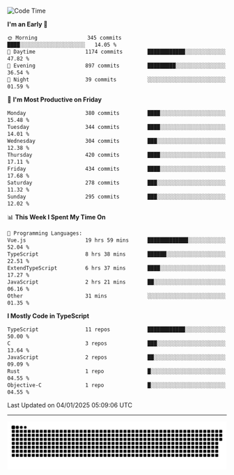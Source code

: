 <!--
<picture>
  <source
    srcset="https://github-readme-stats.vercel.app/api?username=kevinxft&show_icons=true&theme=dark"
    media="(prefers-color-scheme: dark)"
  />
  <source
    srcset="https://github-readme-stats.vercel.app/api?username=kevinxft&show_icons=true"
    media="(prefers-color-scheme: light), (prefers-color-scheme: no-preference)"
  />
  <img src="https://github-readme-stats.vercel.app/api?username=kevinxft&show_icons=true" />
</picture>
-->

<!--START_SECTION:waka-->
![Code Time](http://img.shields.io/badge/Code%20Time-2%2C977%20hrs%2010%20mins-blue)

**I'm an Early 🐤** 

```text
🌞 Morning                345 commits         ████░░░░░░░░░░░░░░░░░░░░░   14.05 % 
🌆 Daytime                1174 commits        ████████████░░░░░░░░░░░░░   47.82 % 
🌃 Evening                897 commits         █████████░░░░░░░░░░░░░░░░   36.54 % 
🌙 Night                  39 commits          ░░░░░░░░░░░░░░░░░░░░░░░░░   01.59 % 
```
📅 **I'm Most Productive on Friday** 

```text
Monday                   380 commits         ████░░░░░░░░░░░░░░░░░░░░░   15.48 % 
Tuesday                  344 commits         ████░░░░░░░░░░░░░░░░░░░░░   14.01 % 
Wednesday                304 commits         ███░░░░░░░░░░░░░░░░░░░░░░   12.38 % 
Thursday                 420 commits         ████░░░░░░░░░░░░░░░░░░░░░   17.11 % 
Friday                   434 commits         ████░░░░░░░░░░░░░░░░░░░░░   17.68 % 
Saturday                 278 commits         ███░░░░░░░░░░░░░░░░░░░░░░   11.32 % 
Sunday                   295 commits         ███░░░░░░░░░░░░░░░░░░░░░░   12.02 % 
```


📊 **This Week I Spent My Time On** 

```text
💬 Programming Languages: 
Vue.js                   19 hrs 59 mins      █████████████░░░░░░░░░░░░   52.04 % 
TypeScript               8 hrs 38 mins       ██████░░░░░░░░░░░░░░░░░░░   22.51 % 
ExtendTypeScript         6 hrs 37 mins       ████░░░░░░░░░░░░░░░░░░░░░   17.27 % 
JavaScript               2 hrs 21 mins       ██░░░░░░░░░░░░░░░░░░░░░░░   06.16 % 
Other                    31 mins             ░░░░░░░░░░░░░░░░░░░░░░░░░   01.35 % 
```

**I Mostly Code in TypeScript** 

```text
TypeScript               11 repos            ████████████░░░░░░░░░░░░░   50.00 % 
C                        3 repos             ███░░░░░░░░░░░░░░░░░░░░░░   13.64 % 
JavaScript               2 repos             ██░░░░░░░░░░░░░░░░░░░░░░░   09.09 % 
Rust                     1 repo              █░░░░░░░░░░░░░░░░░░░░░░░░   04.55 % 
Objective-C              1 repo              █░░░░░░░░░░░░░░░░░░░░░░░░   04.55 % 
```




 Last Updated on 04/01/2025 05:09:06 UTC
<!--END_SECTION:waka-->

---

<picture>
  <source media="(prefers-color-scheme: dark)" srcset="https://raw.githubusercontent.com/kevinxft/kevinxft/output/github-contribution-grid-snake-dark.svg">
  <source media="(prefers-color-scheme: light)" srcset="https://raw.githubusercontent.com/kevinxft/kevinxft/output/github-contribution-grid-snake.svg">
  <img alt="github contribution grid snake animation" src="https://raw.githubusercontent.com/kevinxft/kevinxft/output/github-contribution-grid-snake.svg">
</picture>